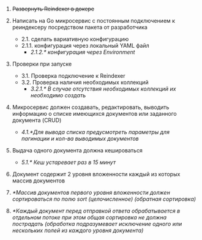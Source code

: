 1. ~~Развернуть Reindexer в докере~~

2. Написать на Go микросервис с постоянным подключением к реиндексеру посредством пакета от разработчика
    + 2.1. сделать вариативную конфигурацию
    + 2.1.1. конфигурация через локальный YAML файл
        - _2.1.2.* конфигурация через Environment_

3. Проверки при запуске
    + 3.1. Проверка подключение к Reindexer 
    + 3.2. Проверка наличия необходимых коллекций
        - _3.2.1.* В случае отсутствия необходимых коллекций их необходимо создать_

4. Микросервис должен создавать, редактировать, выводить информацию о списке имеющихся документов или заданного документа (CRUD)
    + _4.1.*Для вывода списка предусмотреть параметры для пагинации и кол-ва выводимых документов_

5. Выдача одного документа должна кешироваться
    + _5.1.* Кеш устаревает раз в 15 минут_

6. Документ содержит 2 уровня вложенности каждый из которых массив документов

7. _*Массив документов первого уровня вложенности должен сортироваться по полю sort (целочисленное) (обратная сортировка)_

8. _*Каждый документ перед отправкой ответа обрабатывается в отдельном потоке при этом общая сортировка не должна пострадать (обработка подразумевает исключение одного или нескольких полей из каждого уровня документа)_